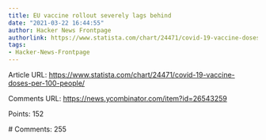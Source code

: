 ```yaml
---
title: EU vaccine rollout severely lags behind
date: "2021-03-22 16:44:55"
author: Hacker News Frontpage
authorlink: https://www.statista.com/chart/24471/covid-19-vaccine-doses-per-100-people/
tags:
- Hacker-News-Frontpage
---
```


<p>Article URL: <a href="https://www.statista.com/chart/24471/covid-19-vaccine-doses-per-100-people/">https://www.statista.com/chart/24471/covid-19-vaccine-doses-per-100-people/</a></p>
<p>Comments URL: <a href="https://news.ycombinator.com/item?id=26543259">https://news.ycombinator.com/item?id=26543259</a></p>
<p>Points: 152</p>
<p># Comments: 255</p>
